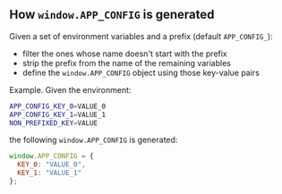 ## How `window.APP_CONFIG` is generated

Given a set of environment variables and a prefix (default `APP_CONFIG_`):

- filter the ones whose name doesn't start with the prefix
- strip the prefix from the name of the remaining variables
- define the `window.APP_CONFIG` object using those key-value pairs

Example. Given the environment:

```sh
APP_CONFIG_KEY_0=VALUE_0
APP_CONFIG_KEY_1=VALUE_1
NON_PREFIXED_KEY=VALUE
```

the following `window.APP_CONFIG` is generated:

```js
window.APP_CONFIG = {
  KEY_0: "VALUE_0",
  KEY_1: "VALUE_1"
};
```
